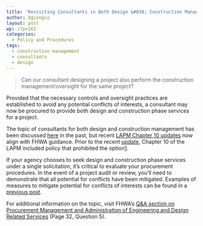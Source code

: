 ```yaml
---
title: 'Revisiting Consultants in Both Design &#038; Construction Management'
author: dgiongco
layout: post
wp: /?p=163
categories:
  - Policy and Procedures
tags:
  - construction management
  - consultants
  - design
---
```

> Can our consultant designing a project also perform the construction management/oversight for the same project?

Provided that the necessary controls and oversight practices are established to avoid any potential conflicts of interests, a consultant may now be procured to provide both design and construction phase services for a project.

The topic of consultants for both design and construction management has been discussed [here][1] in the past, but recent [LAPM Chapter 10 updates][2] now align with FHWA guidance. Prior to the recent [update][2], Chapter 10 of the LAPM included policy that prohibited the option<a class="footnote" id="fnref:1" title="see footnote" href="1">[1]</a>.

If your agency chooses to seek design and construction phase services under a single solicitation, it’s critical to evaluate your procurement procedures. In the event of a project audit or review, you’ll need to demonstrate that all potential for conflicts have been mitigated. Examples of measures to mitigate potential for conflicts of interests can be found in a [previous post][3].

For additional information on the topic, visit FHWA’s [Q&A section on Procurement Management and Administration of Engineering and Design Related Services][4] (Page 32, Question 5).

[^1]:    There is no federal requirement that expressly prevents the use of the same consultant for both phases, but FHWA allowed States to prohibit the practice by State law or policies and procedures. The 
    [previous version of Section 10.2][1] in the LAPM exercised this practice. <a class="reversefootnote" title="return to article" href="1"> ↩</a>

 [1]: /blog/2011/10/26/same-consultant-for-design-and-construction-management
 [2]: /blog/2013/05/14/lpp-13-01-consultant-selection-and-other-technical-changes
 [3]: /blog/2013/03/12/limitations-for-consultants-serving-in-management-roles
 [4]: http://www.fhwa.dot.gov/programadmin/172qa.pdf